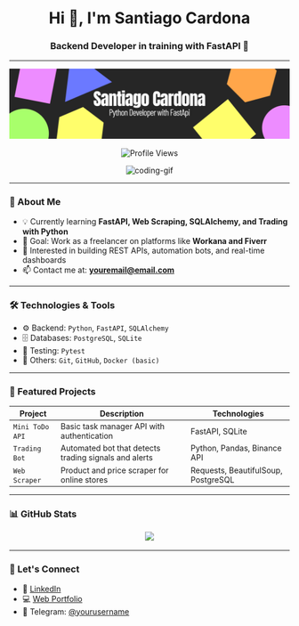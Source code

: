 <h1 align="center">Hi 👋, I'm Santiago Cardona</h1>
<h3 align="center">Backend Developer in training with FastAPI 🚀</h3>

---
![Image Alt](https://github.com/ScardonaSu/ScardonaSu/blob/13e08b292a2718214c9df866c4883bd8759dfecf/Python%20Developer.png)
<p align="center">
  <img src="https://komarev.com/ghpvc/?username=santicardona&label=Profile%20views&color=0e75b6&style=flat" alt="Profile Views" />
</p>

<p align="center">
  <img src="https://media.giphy.com/media/qgQUggAC3Pfv687qPC/giphy.gif" width="250" alt="coding-gif">
</p>

---

### 🧠 About Me

- 💡 Currently learning **FastAPI, Web Scraping, SQLAlchemy, and Trading with Python**
- 🎯 Goal: Work as a freelancer on platforms like **Workana and Fiverr**
- 💼 Interested in building REST APIs, automation bots, and real-time dashboards
- 📫 Contact me at: **youremail@email.com**

---

### 🛠️ Technologies & Tools

- ⚙️ Backend: `Python`, `FastAPI`, `SQLAlchemy`
- 🗄️ Databases: `PostgreSQL`, `SQLite`
- 🧪 Testing: `Pytest`
- 🔧 Others: `Git`, `GitHub`, `Docker (basic)`

---

### 📂 Featured Projects

| Project         | Description                                            | Technologies               |
|----------------|--------------------------------------------------------|----------------------------|
| `Mini ToDo API` | Basic task manager API with authentication            | FastAPI, SQLite            |
| `Trading Bot`   | Automated bot that detects trading signals and alerts | Python, Pandas, Binance API |
| `Web Scraper`   | Product and price scraper for online stores           | Requests, BeautifulSoup, PostgreSQL |

---

### 📊 GitHub Stats

<p align="center">
  <img src="https://github-readme-stats.vercel.app/api?username=santicardona&show_icons=true&theme=tokyonight" />
</p>

---

### 🤝 Let's Connect

- 💼 [LinkedIn](https://linkedin.com/in/your-profile)
- 💻 [Web Portfolio](https://yourportfolio.com)
- 💬 Telegram: [@yourusername](https://t.me/yourusername)
